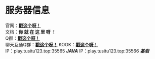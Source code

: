 # 服务器信息  

官网：[**戳这个呀！**](https://mcdts.tusitu123.top)  
文档：**你  就  在  这  里  呀  ！**  
Q群：[**戳这个呀！**](https://jq.qq.com/?_wv=1027&k=an8bRRb3)  
聊天互通Q群：[**戳这个呀！**](https://jq.qq.com/?_wv=1027&k=yfX5Rp62)
KOOK：[**戳这个呀！**](https://kook.top/Yxk9U6)  
IP：play.tusitu123.top:35565  ***JAVA***
IP：play.tusitu123.top:35566  ***基岩***
